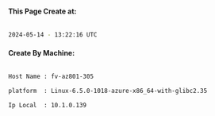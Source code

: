 
   
#### This Page Create at:

```bash

2024-05-14 - 13:22:16 UTC

```

#### Create By Machine:

```bash

Host Name : fv-az801-305

platform  : Linux-6.5.0-1018-azure-x86_64-with-glibc2.35

Ip Local  : 10.1.0.139

```

